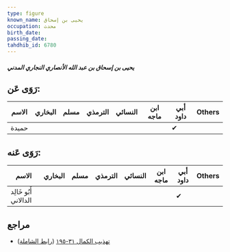 ```yaml
---
type: figure
known_name: يحيى بن إسحاق
occupation: محدث
birth_date:
passing_date:
tahdhib_id: 6780
---
```

##### يحيى بن إسحاق بن عبد الله الأنصاري النجاري المدني

## رَوَى عَن:
| الاسم | البخاري | مسلم | الترمذي | النسائي | ابن ماجه | أبي داود | Others |
| ----- | ------- | ---- | ------- | ------- | -------- | -------- | ------ |
| حميدة |         |      |         |         |          | ✔        |        |
## رَوَى عَنه:
| الاسم                 | البخاري | مسلم | الترمذي | النسائي | ابن ماجه | أبي داود | Others |
| --------------------- | ------- | ---- | ------- | ------- | -------- | -------- | ------ |
| أَبُو خَالِد الدالاني |         |      |         |         |          | ✔        |        |
## مراجع
- [تهذيب الكمال ٣١-١٩٥](obsidian://open?vault=Tahdhib-al-Kamal&file=Figures/٦٧٨٠-يحيى%20بن%20إسحاق%20بن%20عبد%20الله%20الأنصاري%20النجاري%20المدني) ([رابط الشاملة](https://shamela.ws/book/3722/16743))